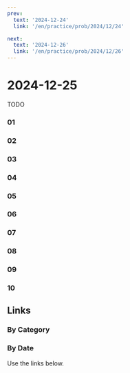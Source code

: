 ```yaml
---
prev:
  text: '2024-12-24'
  link: '/en/practice/prob/2024/12/24'

next:
  text: '2024-12-26'
  link: '/en/practice/prob/2024/12/26'
---
```


# 2024-12-25

TODO

### 01

### 02

### 03

### 04

### 05

### 06

### 07

### 08

### 09

### 10

## Links

[<Badge type="tip" text="Check Solution"/>](/en/learning/prob/2024/12/25)

### By Category

[<Badge type="tip" text="<--"/>](/en/practice/prob/2024/12/22)
[<Badge type="tip" text="Calendar"/>](/en/practice/calendar/2024/12)
[<Badge type="info" text="-->"/>](/en/practice/prob/2024/12/29)

### By Date

Use the links below.